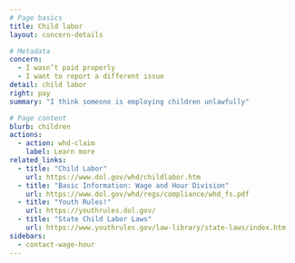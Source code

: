 ```yaml
---
# Page basics
title: Child labor
layout: concern-details

# Metadata
concern:
  - I wasn’t paid properly
  - I want to report a different issue
detail: child labor
right: pay
summary: "I think someone is employing children unlawfully"

# Page content
blurb: children
actions:
  - action: whd-claim
    label: Learn more
related_links:
  - title: "Child Labor"
    url: https://www.dol.gov/whd/childlabor.htm
  - title: "Basic Information: Wage and Hour Division"
    url: https://www.dol.gov/whd/regs/compliance/whd_fs.pdf
  - title: "Youth Rules!"
    url: https://youthrules.dol.gov/
  - title: "State Child Labor Laws"
    url: https://www.youthrules.gov/law-library/state-laws/index.htm
sidebars:
  - contact-wage-hour
---
```

